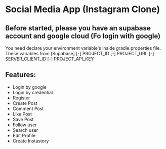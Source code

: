 # Social Media App (Instagram Clone)

## Before started, please you have an supabase account and google cloud (Fo login with google)
You need declare your environment variable's inside gradle.properties file. These variables from [Supabase]
[-] PROJECT_ID
[-] PROJECT_URL
[-] SERVER_CLIENT_ID
[-] PROJECT_API_KEY

## Features:
- Login by google
- Login by credential
- Register
- Create Post
- Comment Post
- Like Post
- Save Post
- Follow user
- Search user
- Edit Profile
- Create Instastory